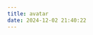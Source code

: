 ```yaml
---
title: avatar
date: 2024-12-02 21:40:22
---
```


<!DOCTYPE html>
<html>
<head>
    <script type="text/javascript">
        // 直接替换当前页面的URL，用户几乎感觉不到页面切换
        window.location.replace("https://i.gob.us.kg/2024/12/02/534301.webp");
    </script>
</head>
<body>

</body>
</html>